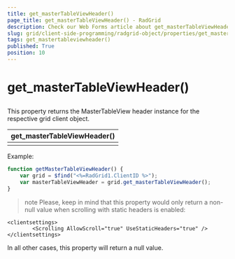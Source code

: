 ```yaml
---
title: get_masterTableViewHeader()
page_title: get_masterTableViewHeader() - RadGrid
description: Check our Web Forms article about get_masterTableViewHeader().
slug: grid/client-side-programming/radgrid-object/properties/get_mastertableviewheader()
tags: get_mastertableviewheader()
published: True
position: 10
---
```


# get_masterTableViewHeader()



## 

This property returns the MasterTableView header instance for the respective grid client object.


|  **get_masterTableViewHeader()**  |
| ------ |
||

Example:

````JavaScript
function getMasterTableViewHeader() {
    var grid = $find("<%=RadGrid1.ClientID %>");
    var masterTableViewHeader = grid.get_masterTableViewHeader();
}
````



>note Please, keep in mind that this property would only return a non-null value when scrolling with static headers is enabled:
>


````ASP.NET
<clientsettings>
        <Scrolling AllowScroll="true" UseStaticHeaders="true" />
</clientsettings>
````



In all other cases, this property will return a null value.
